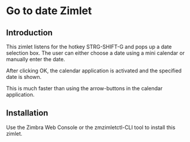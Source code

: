 Go to date Zimlet
=====================

Introduction
------------

This zimlet listens for the hotkey STRG-SHIFT-G and pops up a date
selection box. The user can either choose a date using a mini calendar
or manually enter the date.

After clicking OK, the calendar application is activated and the
specified date is shown.

This is much faster than using the arrow-buttons in the calendar
application.

Installation
------------

Use the Zimbra Web Console or the zmzimletctl-CLI tool to install this
zimlet.
